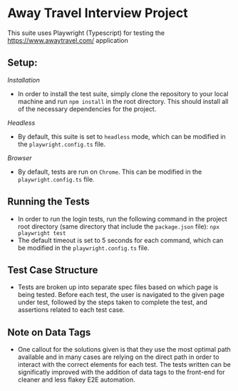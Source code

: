 # Away Travel Interview Project

This suite uses Playwright (Typescript) for testing the https://www.awaytravel.com/ application

## Setup:
_Installation_
- In order to install the test suite, simply clone the repository to your local machine and run `npm install` in the root directory. This should install all of the necessary dependencies for the project.

_Headless_
- By default, this suite is set to `headless` mode, which can be modified in the `playwright.config.ts` file.

_Browser_
- By default, tests are run on `Chrome`. This can be modified in the `playwright.config.ts` file.

## Running the Tests
- In order to run the login tests, run the following command in the project root directory (same directory that include the `package.json` file): 
    `npx playwright test` 
- The default timeout is set to 5 seconds for each command, which can be modified in the `playwright.config.ts` file.

## Test Case Structure
- Tests are broken up into separate spec files based on which page is being tested. Before each test, the user is navigated to the given page under test, followed by the steps taken to complete the test, and assertions related to each test case.

## Note on Data Tags
- One callout for the solutions given is that they use the most optimal path available and in many cases are relying on the direct path in order to interact with the correct elements for each test. The tests written can be significatly improved with the addition of data tags to the front-end for cleaner and less flakey E2E automation.